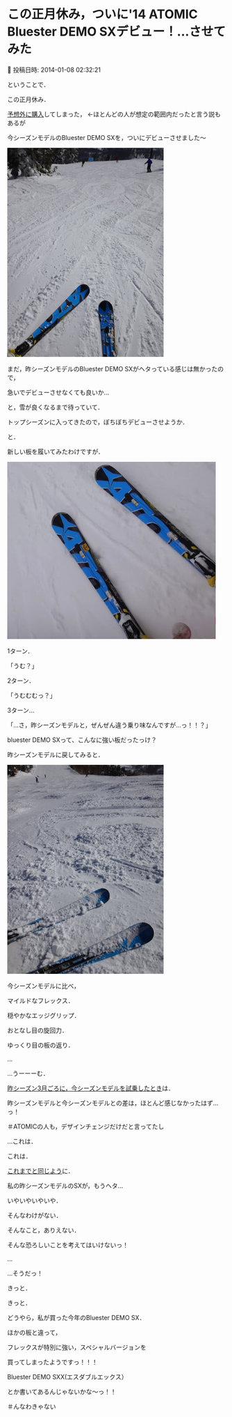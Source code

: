 # この正月休み，ついに'14 ATOMIC Bluester DEMO SXデビュー！…させてみた

📅 投稿日時: 2014-01-08 02:32:21

ということで．


この正月休み．





[予想外に購入](e9a16d9757c2d52b7254fe8a802071c63.md)してしまった， ←ほとんどの人が想定の範囲内だったと言う説もあるが


今シーズンモデルのBluester DEMO SXを，ついにデビューさせました～




![1a39bf499fef8821bcd8568095147f38.jpg](images/1a39bf499fef8821bcd8568095147f38.jpg)




まだ，昨シーズンモデルのBluester DEMO SXがヘタっている感じは無かったので，


急いでデビューさせなくても良いか…


と，雪が良くなるまで待っていて．





トップシーズンに入ってきたので，ぼちぼちデビューさせようか．


と．


新しい板を履いてみたわけですが．




![078473a5022d203d89050191fb12ae92.jpg](images/078473a5022d203d89050191fb12ae92.jpg)







1ターン．


「うむ？」





2ターン．


「うむむむっ？」





3ターン…


「…さ，昨シーズンモデルと，ぜんぜん違う乗り味なんですが…っ！！？」


bluester DEMO SXって、こんなに強い板だったっけ？





昨シーズンモデルに戻してみると．




![43112f51806e1d185512917ec12406e5.jpg](images/43112f51806e1d185512917ec12406e5.jpg)




今シーズンモデルに比べ，


マイルドなフレックス．


穏やかなエッジグリップ．


おとなし目の旋回力．


ゆっくり目の板の返り．


…





…うーーーむ．


[昨シーズン3月ごろに，今シーズンモデルを試乗したとき](e726cab54be3de58a921195324593fe55.md)は．


昨シーズンモデルと今シーズンモデルとの差は，ほとんど感じなかったはず…っ！


＃ATOMICの人も，デザインチェンジだけだと言ってたし





…これは．


これは．


[これまでと同じよう](e7fa96c3f88bd94ba6390c710d6538679.md)に．


私の昨シーズンモデルのSXが，もうヘタ…





いやいやいやいや．


そんなわけがない．


そんなこと，ありえない．


そんな恐ろしいことを考えてはいけないっ！





…


…そうだっ！


きっと．


きっと．





どうやら，私が買った今年のBluester DEMO SX．


ほかの板と違って，


フレックスが特別に強い，スペシャルバージョンを


買ってしまったようですっ！！！





Bluester DEMO SXX(エスダブルエックス）


とか書いてあるんじゃないかな～っ！！


＃んなわきゃない
